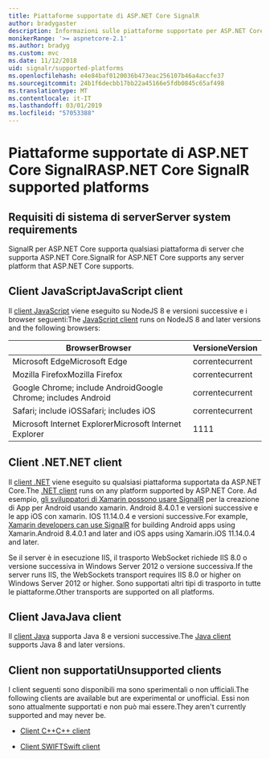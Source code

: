 ```yaml
---
title: Piattaforme supportate di ASP.NET Core SignalR
author: bradygaster
description: Informazioni sulle piattaforme supportate per ASP.NET Core SignalR.
monikerRange: '>= aspnetcore-2.1'
ms.author: bradyg
ms.custom: mvc
ms.date: 11/12/2018
uid: signalr/supported-platforms
ms.openlocfilehash: e4e84baf0120036b473eac256107b46a4accfe37
ms.sourcegitcommit: 24b1f6decbb17bb22a45166e5fdb0845c65af498
ms.translationtype: MT
ms.contentlocale: it-IT
ms.lasthandoff: 03/01/2019
ms.locfileid: "57053388"
---
```

# <a name="aspnet-core-signalr-supported-platforms"></a><span data-ttu-id="131f4-103">Piattaforme supportate di ASP.NET Core SignalR</span><span class="sxs-lookup"><span data-stu-id="131f4-103">ASP.NET Core SignalR supported platforms</span></span>

## <a name="server-system-requirements"></a><span data-ttu-id="131f4-104">Requisiti di sistema di server</span><span class="sxs-lookup"><span data-stu-id="131f4-104">Server system requirements</span></span>

<span data-ttu-id="131f4-105">SignalR per ASP.NET Core supporta qualsiasi piattaforma di server che supporta ASP.NET Core.</span><span class="sxs-lookup"><span data-stu-id="131f4-105">SignalR for ASP.NET Core supports any server platform that ASP.NET Core supports.</span></span>

## <a name="javascript-client"></a><span data-ttu-id="131f4-106">Client JavaScript</span><span class="sxs-lookup"><span data-stu-id="131f4-106">JavaScript client</span></span>

<span data-ttu-id="131f4-107">Il [client JavaScript](https://www.npmjs.com/package/@aspnet/signalr) viene eseguito su NodeJS 8 e versioni successive e i browser seguenti:</span><span class="sxs-lookup"><span data-stu-id="131f4-107">The [JavaScript client](https://www.npmjs.com/package/@aspnet/signalr) runs on NodeJS 8 and later versions and the following browsers:</span></span>

| <span data-ttu-id="131f4-108">Browser</span><span class="sxs-lookup"><span data-stu-id="131f4-108">Browser</span></span>                         | <span data-ttu-id="131f4-109">Versione</span><span class="sxs-lookup"><span data-stu-id="131f4-109">Version</span></span> |
| ------------------------------- | ------- |
| <span data-ttu-id="131f4-110">Microsoft Edge</span><span class="sxs-lookup"><span data-stu-id="131f4-110">Microsoft Edge</span></span>                  | <span data-ttu-id="131f4-111">corrente</span><span class="sxs-lookup"><span data-stu-id="131f4-111">current</span></span> |
| <span data-ttu-id="131f4-112">Mozilla Firefox</span><span class="sxs-lookup"><span data-stu-id="131f4-112">Mozilla Firefox</span></span>                 | <span data-ttu-id="131f4-113">corrente</span><span class="sxs-lookup"><span data-stu-id="131f4-113">current</span></span> |
| <span data-ttu-id="131f4-114">Google Chrome; include Android</span><span class="sxs-lookup"><span data-stu-id="131f4-114">Google Chrome; includes Android</span></span> | <span data-ttu-id="131f4-115">corrente</span><span class="sxs-lookup"><span data-stu-id="131f4-115">current</span></span> |
| <span data-ttu-id="131f4-116">Safari; include iOS</span><span class="sxs-lookup"><span data-stu-id="131f4-116">Safari; includes iOS</span></span>            | <span data-ttu-id="131f4-117">corrente</span><span class="sxs-lookup"><span data-stu-id="131f4-117">current</span></span> |
| <span data-ttu-id="131f4-118">Microsoft Internet Explorer</span><span class="sxs-lookup"><span data-stu-id="131f4-118">Microsoft Internet Explorer</span></span>     | <span data-ttu-id="131f4-119">11</span><span class="sxs-lookup"><span data-stu-id="131f4-119">11</span></span>      |
 
## <a name="net-client"></a><span data-ttu-id="131f4-120">Client .NET</span><span class="sxs-lookup"><span data-stu-id="131f4-120">.NET client</span></span>

<span data-ttu-id="131f4-121">Il [client .NET](https://www.nuget.org/packages/Microsoft.AspNetCore.SignalR/) viene eseguito su qualsiasi piattaforma supportata da ASP.NET Core.</span><span class="sxs-lookup"><span data-stu-id="131f4-121">The [.NET client](https://www.nuget.org/packages/Microsoft.AspNetCore.SignalR/) runs on any platform supported by ASP.NET Core.</span></span> <span data-ttu-id="131f4-122">Ad esempio, [gli sviluppatori di Xamarin possono usare SignalR](https://github.com/aspnet/Announcements/issues/305) per la creazione di App per Android usando xamarin. Android 8.4.0.1 e versioni successive e le app iOS con xamarin. IOS 11.14.0.4 e versioni successive.</span><span class="sxs-lookup"><span data-stu-id="131f4-122">For example, [Xamarin developers can use SignalR](https://github.com/aspnet/Announcements/issues/305) for building Android apps using Xamarin.Android 8.4.0.1 and later and iOS apps using Xamarin.iOS 11.14.0.4 and later.</span></span>

<span data-ttu-id="131f4-123">Se il server è in esecuzione IIS, il trasporto WebSocket richiede IIS 8.0 o versione successiva in Windows Server 2012 o versione successiva.</span><span class="sxs-lookup"><span data-stu-id="131f4-123">If the server runs IIS, the WebSockets transport requires IIS 8.0 or higher on Windows Server 2012 or higher.</span></span> <span data-ttu-id="131f4-124">Sono supportati altri tipi di trasporto in tutte le piattaforme.</span><span class="sxs-lookup"><span data-stu-id="131f4-124">Other transports are supported on all platforms.</span></span>

## <a name="java-client"></a><span data-ttu-id="131f4-125">Client Java</span><span class="sxs-lookup"><span data-stu-id="131f4-125">Java client</span></span>

<span data-ttu-id="131f4-126">Il [client Java](https://search.maven.org/artifact/com.microsoft.aspnet/signalr) supporta Java 8 e versioni successive.</span><span class="sxs-lookup"><span data-stu-id="131f4-126">The [Java client](https://search.maven.org/artifact/com.microsoft.aspnet/signalr) supports Java 8 and later versions.</span></span>

## <a name="unsupported-clients"></a><span data-ttu-id="131f4-127">Client non supportati</span><span class="sxs-lookup"><span data-stu-id="131f4-127">Unsupported clients</span></span>

<span data-ttu-id="131f4-128">I client seguenti sono disponibili ma sono sperimentali o non ufficiali.</span><span class="sxs-lookup"><span data-stu-id="131f4-128">The following clients are available but are experimental or unofficial.</span></span> <span data-ttu-id="131f4-129">Essi non sono attualmente supportati e non può mai essere.</span><span class="sxs-lookup"><span data-stu-id="131f4-129">They aren't currently supported and may never be.</span></span>

* [<span data-ttu-id="131f4-130">Client C++</span><span class="sxs-lookup"><span data-stu-id="131f4-130">C++ client</span></span>](https://github.com/aspnet/SignalR/tree/master/clients/cpp)

* [<span data-ttu-id="131f4-131">Client SWIFT</span><span class="sxs-lookup"><span data-stu-id="131f4-131">Swift client</span></span>](https://github.com/moozzyk/SignalR-Client-Swift)
